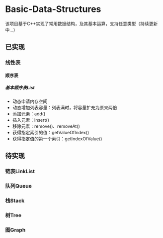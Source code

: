 # Basic-Data-Structures
该项目基于C++实现了常用数据结构，及其基本运算，支持任意类型（持续更新中...）
## 已实现
### 线性表
#### 顺序表
##### 基本顺序表List
  * 动态申请内存空间
  * 动态增加列表容量：列表满时，将容量扩充为原来两倍
  * 添加元素：add()
  * 插入元素：insert()
  * 移除元素：remove()、removeAt()
  * 获得指定索引的值：getValueOfIndex()
  * 获得指定值的第一个索引：getIndexOfValue()
## 待实现
### 链表LinkList
### 队列Queue
### 栈Stack
### 树Tree
### 图Graph
